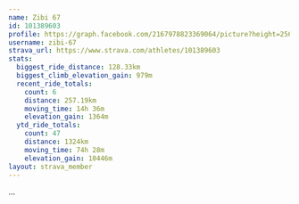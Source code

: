 ```yaml
---
name: Zibi 67
id: 101389603
profile: https://graph.facebook.com/2167978823369064/picture?height=256&width=256
username: zibi-67
strava_url: https://www.strava.com/athletes/101389603
stats:
  biggest_ride_distance: 128.33km
  biggest_climb_elevation_gain: 979m
  recent_ride_totals:
    count: 6
    distance: 257.19km
    moving_time: 14h 36m
    elevation_gain: 1364m
  ytd_ride_totals:
    count: 47
    distance: 1324km
    moving_time: 74h 28m
    elevation_gain: 10446m
layout: strava_member
--- 
```

...
